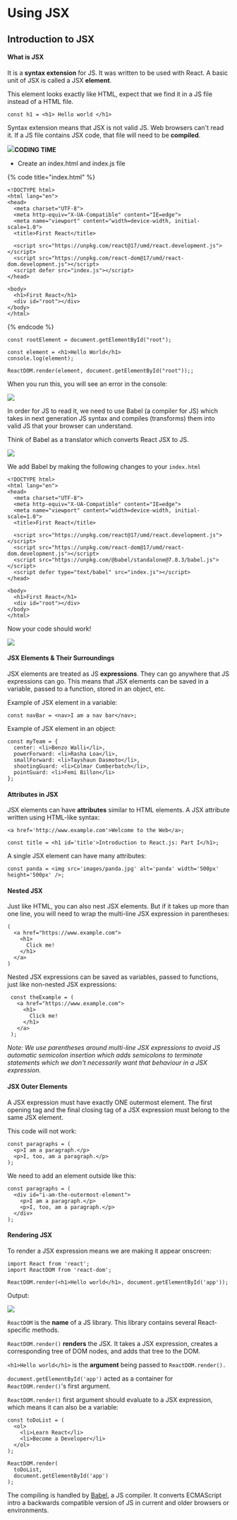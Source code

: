 # Using JSX

## Introduction to JSX

#### What is JSX

It is a **syntax extension** for JS. It was written to be used with React. A basic unit of JSX is called a JSX **element**.

This element looks exactly like HTML, expect that we find it in a JS file instead of a HTML file.

```
const h1 = <h1> Hello world </h1>
```

Syntax extension means that JSX is not valid JS. Web browsers can't read it. If a JS file contains JSX code, that file will need to be **compiled**.

![](<../.gitbook/assets/image (2).png>)**CODING TIME**&#x20;

* Create an index.html and index.js file

{% code title="index.html" %}
```
<!DOCTYPE html>
<html lang="en">
<head>
  <meta charset="UTF-8">
  <meta http-equiv="X-UA-Compatible" content="IE=edge">
  <meta name="viewport" content="width=device-width, initial-scale=1.0">
  <title>First React</title>
  
  <script src="https://unpkg.com/react@17/umd/react.development.js"></script>
  <script src="https://unpkg.com/react-dom@17/umd/react-dom.development.js"></script>
  <script defer src="index.js"></script>
</head>

<body>
  <h1>First React</h1>
  <div id="root"></div>
</body>
</html>
```
{% endcode %}

```
const rootElement = document.getElementById("root");

const element = <h1>Hello World</h1>
console.log(element);

ReactDOM.render(element, document.getElementById("root"));;
```

When you run this, you will see an error in the console:

![](<../.gitbook/assets/Screenshot 2022-01-23 at 6.46.33 PM.png>)

In order for JS to read it, we need to use Babel (a compiler for JS) which takes in next generation JS syntax and compiles (transforms) them into valid JS that your browser can understand.&#x20;

Think of Babel as a translator which converts React JSX to JS.&#x20;

![](<../.gitbook/assets/image (4).png>)

We add Babel by making the following changes to your `index.html`

```
<!DOCTYPE html>
<html lang="en">
<head>
  <meta charset="UTF-8">
  <meta http-equiv="X-UA-Compatible" content="IE=edge">
  <meta name="viewport" content="width=device-width, initial-scale=1.0">
  <title>First React</title>
  
  <script src="https://unpkg.com/react@17/umd/react.development.js"></script>
  <script src="https://unpkg.com/react-dom@17/umd/react-dom.development.js"></script>
  <script src="https://unpkg.com/@babel/standalone@7.8.3/babel.js"></script>
  <script defer type="text/babel" src="index.js"></script>
</head>

<body>
  <h1>First React</h1>
  <div id="root"></div>
</body>
</html>
```

Now your code should work!

![](<../.gitbook/assets/Screenshot 2022-01-23 at 6.54.30 PM.png>)

#### JSX Elements & Their Surroundings

JSX elements are treated as JS **expressions**. They can go anywhere that JS expressions can go. This means that JSX elements can be saved in a variable, passed to a function, stored in an object, etc.

Example of JSX element in a variable:

```
const navBar = <nav>I am a nav bar</nav>;
```

Example of JSX element in an object:

```
const myTeam = {
  center: <li>Benzo Walli</li>,
  powerForward: <li>Rasha Loa</li>,
  smallForward: <li>Tayshaun Dasmoto</li>,
  shootingGuard: <li>Colmar Cumberbatch</li>,
  pointGuard: <li>Femi Billon</li>
};
```

#### Attributes in JSX

JSX elements can have **attributes** similar to HTML elements. A JSX attribute written using HTML-like syntax:

```
<a href='http://www.example.com'>Welcome to the Web</a>;
 
const title = <h1 id='title'>Introduction to React.js: Part I</h1>; 
```

A single JSX element can have many attributes:

```
const panda = <img src='images/panda.jpg' alt='panda' width='500px' height='500px' />;
```

#### Nested JSX

Just like HTML, you can also nest JSX elements. But if it takes up more than one line, you will need to wrap the multi-line JSX expression in parentheses:

```
(
  <a href="https://www.example.com">
    <h1>
      Click me!
    </h1>
  </a>
)
```

Nested JSX expressions can be saved as variables, passed to functions, just like non-nested JSX expressions:

```
 const theExample = (
   <a href="https://www.example.com">
     <h1>
       Click me!
     </h1>
   </a>
 );
```

_Note: We use parentheses around multi-line JSX expressions to avoid JS automatic semicolon insertion which adds semicolons to terminate statements which we don't necessarily want that behaviour in a JSX expression._

#### JSX Outer Elements

A JSX expression must have exactly ONE outermost element. The first opening tag and the final closing tag of a JSX expression must belong to the same JSX element.

This code will not work:

```
const paragraphs = (
  <p>I am a paragraph.</p> 
  <p>I, too, am a paragraph.</p>
);
```

We need to add an element outside like this:

```
const paragraphs = (
  <div id="i-am-the-outermost-element">
    <p>I am a paragraph.</p>
    <p>I, too, am a paragraph.</p>
  </div>
);
```

#### Rendering JSX

To render a JSX expression means we are making it appear onscreen:

```
import React from 'react';
import ReactDOM from 'react-dom';

ReactDOM.render(<h1>Hello world</h1>, document.getElementById('app'));
```

Output:

![](<../.gitbook/assets/Screenshot 2022-01-12 at 9.34.19 PM.png>)

`ReactDOM` is the **name** of a JS library. This library contains several React-specific methods.

`ReactDOM.render()` **renders** the JSX. It takes a JSX expression, creates a corresponding tree of DOM nodes, and adds that tree to the DOM.

`<h1>Hello world</h1>` is the **argument** being passed to `ReactDOM.render().`

`document.getElementById('app')` acted as a container for `ReactDOM.render()`'s first argument.

`ReactDOM.render()` first argument should evaluate to a JSX expression, which means it can also be a variable:

```
const toDoList = (
  <ol>
    <li>Learn React</li>
    <li>Become a Developer</li>
  </ol>
);
 
ReactDOM.render(
  toDoList, 
  document.getElementById('app')
);
```

The compiling is handled by [Babel](https://babeljs.io), a JS compiler. It converts ECMAScript intro a backwards compatible version of JS in current and older browsers or environments.
